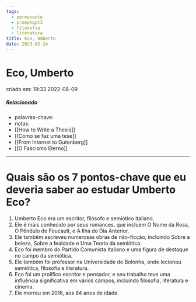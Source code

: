 ```yaml
---
tags:
  - permanente
  - promptgpt3
  - filosofia
  - literatura
title: Eco, Umberto
date: 2023-02-24
---
```

# Eco, Umberto
criado em: 19:33 2022-08-09

##### Relacionado
- palavras-chave: 
- notas:
- [[How to Write a Thesis]]
- [[Como se faz uma tese]]
- [[From Internet to Gutenberg]]
- [[O Fascismo Eterno]]
---
# Quais são os 7 pontos-chave que eu deveria saber ao estudar Umberto Eco?

1. Umberto Eco era um escritor, filósofo e semiótico italiano.
2. Ele é mais conhecido por seus romances, que incluem O Nome da Rosa, O Pêndulo de Foucault, e A Ilha do Dia Anterior.
3. Ele também escreveu numerosas obras de não-ficção, incluindo Sobre a beleza, Sobre a fealdade e Uma Teoria da semiótica.
4. Eco foi membro do Partido Comunista Italiano e uma figura de destaque no campo da semiótica.
5. Ele também foi professor na Universidade de Bolonha, onde lecionou semiótica, filosofia e literatura.
6. Eco foi um prolífico escritor e pensador, e seu trabalho teve uma influência significativa em vários campos, incluindo filosofia, literatura e cinema.
7. Ele morreu em 2016, aos 84 anos de idade.
